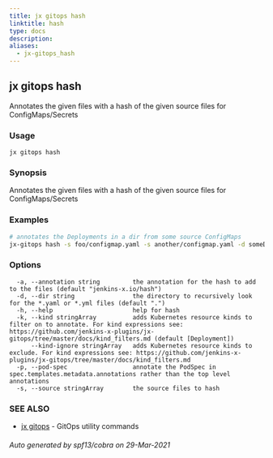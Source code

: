 ```yaml
---
title: jx gitops hash
linktitle: hash
type: docs
description: 
aliases:
  - jx-gitops_hash
---
```


## jx gitops hash

Annotates the given files with a hash of the given source files for ConfigMaps/Secrets

### Usage

```
jx gitops hash
```

### Synopsis

Annotates the given files with a hash of the given source files for ConfigMaps/Secrets

### Examples

  ```bash
  # annotates the Deployments in a dir from some source ConfigMaps
  jx-gitops hash -s foo/configmap.yaml -s another/configmap.yaml -d someDir

  ```
### Options

```
  -a, --annotation string         the annotation for the hash to add to the files (default "jenkins-x.io/hash")
  -d, --dir string                the directory to recursively look for the *.yaml or *.yml files (default ".")
  -h, --help                      help for hash
  -k, --kind stringArray          adds Kubernetes resource kinds to filter on to annotate. For kind expressions see: https://github.com/jenkins-x-plugins/jx-gitops/tree/master/docs/kind_filters.md (default [Deployment])
      --kind-ignore stringArray   adds Kubernetes resource kinds to exclude. For kind expressions see: https://github.com/jenkins-x-plugins/jx-gitops/tree/master/docs/kind_filters.md
  -p, --pod-spec                  annotate the PodSpec in spec.templates.metadata.annotations rather than the top level annotations
  -s, --source stringArray        the source files to hash
```

### SEE ALSO

* [jx gitops](..)	 - GitOps utility commands

###### Auto generated by spf13/cobra on 29-Mar-2021
